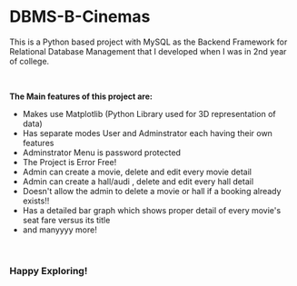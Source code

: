 # DBMS-B-Cinemas

This is a Python based project with MySQL as the Backend Framework for Relational Database Management that I developed when I was in 2nd year of college.

<br>

**The Main features of this project are:**

- Makes use Matplotlib (Python Library used for 3D representation of data)
- Has separate modes User and Adminstrator each having their own features
- Adminstrator Menu is password protected
- The Project is Error Free!
- Admin can create a movie, delete and edit every movie detail
- Admin can create a hall/audi , delete and edit every hall detail
- Doesn't allow the admin to delete a movie or hall if a booking already exists!!
- Has a detailed bar graph which shows proper detail of every movie's seat fare versus its title 
- and manyyyy more!

<br>

### Happy Exploring!
